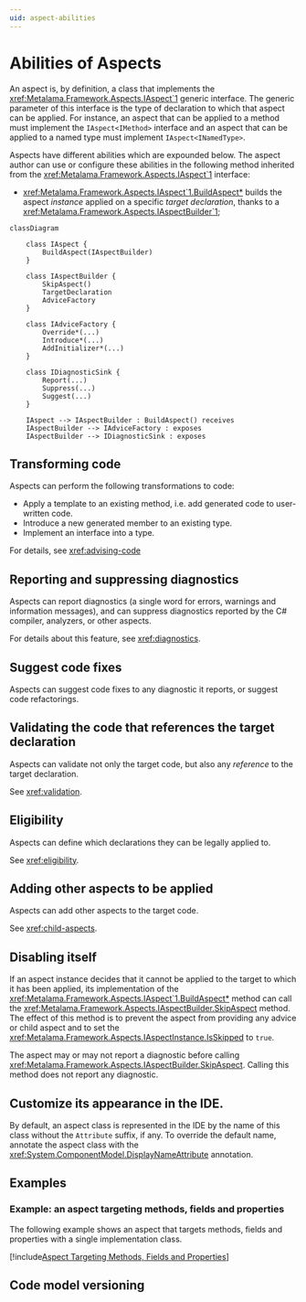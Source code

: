 ```yaml
---
uid: aspect-abilities
---
```


# Abilities of Aspects

An aspect is, by definition, a class that implements the <xref:Metalama.Framework.Aspects.IAspect`1> generic interface. The generic parameter of this interface is the type of declaration to which that aspect can be applied. For instance, an aspect that can be applied to a method must implement the `IAspect<IMethod>` interface and an aspect that can be applied to a named type must implement `IAspect<INamedType>`.

Aspects have different abilities which are expounded below. The aspect author can use or configure these abilities in the following method <!--- as you only list one method this should be singular -->inherited from the <xref:Metalama.Framework.Aspects.IAspect`1> interface:

* <xref:Metalama.Framework.Aspects.IAspect`1.BuildAspect*> builds the aspect _instance_ applied on a specific _target declaration_, thanks to a <xref:Metalama.Framework.Aspects.IAspectBuilder`1>;

```mermaid
classDiagram
    
    class IAspect {
        BuildAspect(IAspectBuilder)
    }

    class IAspectBuilder {
        SkipAspect()
        TargetDeclaration
        AdviceFactory
    }

    class IAdviceFactory {
        Override*(...)
        Introduce*(...)
        AddInitializer*(...)
    }

    class IDiagnosticSink {
        Report(...)
        Suppress(...)
        Suggest(...)
    }

    IAspect --> IAspectBuilder : BuildAspect() receives
    IAspectBuilder --> IAdviceFactory : exposes
    IAspectBuilder --> IDiagnosticSink : exposes

```


## Transforming code

Aspects can perform the following transformations to code:

* Apply a template to an existing method, i.e. add generated code to user-written code.
* Introduce a new generated member to an existing type.
* Implement an interface into a type.

For details, see <xref:advising-code>


## Reporting and suppressing diagnostics

Aspects can report diagnostics (a single word for errors, warnings and information messages), and can suppress diagnostics reported by the C# compiler, analyzers, or other aspects.

For details about this feature, see <xref:diagnostics>.

## Suggest code fixes

Aspects can suggest code fixes to any diagnostic it reports, or suggest code refactorings.


## Validating the code that references the target declaration

Aspects can validate not only the target code, but also any _reference_ to the target declaration.

See <xref:validation>.


## Eligibility

Aspects can define which declarations they can be legally applied to.

See <xref:eligibility>.


## Adding other aspects to be applied

Aspects can add other aspects to the target code.

See <xref:child-aspects>.


## Disabling itself

If an aspect instance decides that it cannot be applied to the target to which it has been applied, its implementation of the <xref:Metalama.Framework.Aspects.IAspect`1.BuildAspect*> method can call the <xref:Metalama.Framework.Aspects.IAspectBuilder.SkipAspect> method. The effect of this method is to prevent the aspect from providing any advice or child aspect and to set the <xref:Metalama.Framework.Aspects.IAspectInstance.IsSkipped> to `true`.

The aspect may or may not report a diagnostic before calling <xref:Metalama.Framework.Aspects.IAspectBuilder.SkipAspect>. Calling this method does not report any diagnostic.

## Customize its appearance in the IDE.

By default, an aspect class is represented in the IDE by the name of this class without the `Attribute` suffix, if any. To override the default name, annotate the aspect class with the <xref:System.ComponentModel.DisplayNameAttribute> annotation.



## Examples



### Example: an aspect targeting methods, fields and properties

The following example shows an aspect that targets methods, fields and properties with a single implementation class.

[!include[Aspect Targeting Methods, Fields and Properties](../../../code/Metalama.Documentation.SampleCode.AspectFramework/LogMethodAndProperty.cs)]

## Code model versioning
